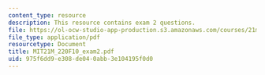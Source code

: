 ```yaml
---
content_type: resource
description: This resource contains exam 2 questions.
file: https://ol-ocw-studio-app-production.s3.amazonaws.com/courses/21m-220-early-music-fall-2010/975f6dd9e308de040abb3e104195f0d0_MIT21M_220F10_exam2.pdf
file_type: application/pdf
resourcetype: Document
title: MIT21M_220F10_exam2.pdf
uid: 975f6dd9-e308-de04-0abb-3e104195f0d0
---
```

